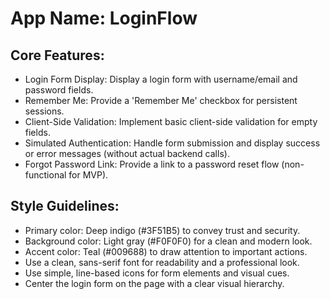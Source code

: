 # **App Name**: LoginFlow

## Core Features:

- Login Form Display: Display a login form with username/email and password fields.
- Remember Me: Provide a 'Remember Me' checkbox for persistent sessions.
- Client-Side Validation: Implement basic client-side validation for empty fields.
- Simulated Authentication: Handle form submission and display success or error messages (without actual backend calls).
- Forgot Password Link: Provide a link to a password reset flow (non-functional for MVP).

## Style Guidelines:

- Primary color: Deep indigo (#3F51B5) to convey trust and security.
- Background color: Light gray (#F0F0F0) for a clean and modern look.
- Accent color: Teal (#009688) to draw attention to important actions.
- Use a clean, sans-serif font for readability and a professional look.
- Use simple, line-based icons for form elements and visual cues.
- Center the login form on the page with a clear visual hierarchy.